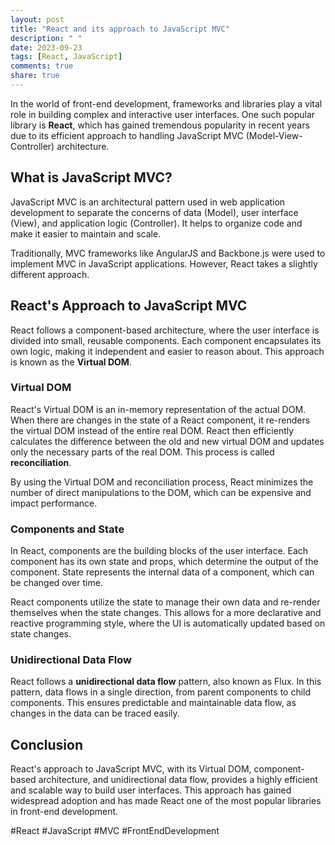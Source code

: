 ```yaml
---
layout: post
title: "React and its approach to JavaScript MVC"
description: " "
date: 2023-09-23
tags: [React, JavaScript]
comments: true
share: true
---
```


In the world of front-end development, frameworks and libraries play a vital role in building complex and interactive user interfaces. One such popular library is **React**, which has gained tremendous popularity in recent years due to its efficient approach to handling JavaScript MVC (Model-View-Controller) architecture.

## What is JavaScript MVC?

JavaScript MVC is an architectural pattern used in web application development to separate the concerns of data (Model), user interface (View), and application logic (Controller). It helps to organize code and make it easier to maintain and scale.

Traditionally, MVC frameworks like AngularJS and Backbone.js were used to implement MVC in JavaScript applications. However, React takes a slightly different approach.

## React's Approach to JavaScript MVC

React follows a component-based architecture, where the user interface is divided into small, reusable components. Each component encapsulates its own logic, making it independent and easier to reason about. This approach is known as the **Virtual DOM**.

### Virtual DOM

React's Virtual DOM is an in-memory representation of the actual DOM. When there are changes in the state of a React component, it re-renders the virtual DOM instead of the entire real DOM. React then efficiently calculates the difference between the old and new virtual DOM and updates only the necessary parts of the real DOM. This process is called **reconciliation**.

By using the Virtual DOM and reconciliation process, React minimizes the number of direct manipulations to the DOM, which can be expensive and impact performance.

### Components and State

In React, components are the building blocks of the user interface. Each component has its own state and props, which determine the output of the component. State represents the internal data of a component, which can be changed over time.

React components utilize the state to manage their own data and re-render themselves when the state changes. This allows for a more declarative and reactive programming style, where the UI is automatically updated based on state changes.

### Unidirectional Data Flow

React follows a **unidirectional data flow** pattern, also known as Flux. In this pattern, data flows in a single direction, from parent components to child components. This ensures predictable and maintainable data flow, as changes in the data can be traced easily.

## Conclusion

React's approach to JavaScript MVC, with its Virtual DOM, component-based architecture, and unidirectional data flow, provides a highly efficient and scalable way to build user interfaces. This approach has gained widespread adoption and has made React one of the most popular libraries in front-end development.

#React #JavaScript #MVC #FrontEndDevelopment